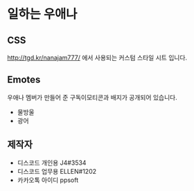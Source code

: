 ﻿# 일하는 우애나

## CSS
http://tgd.kr/nanajam777/ 에서 사용되는 커스텀 스타일 시트 입니다.

## Emotes
우애나 멤버가 만들어 준 구독이모티콘과 배지가 공개되어 있습니다.

* 물방울
* 광어

## 제작자
* 디스코드 개인용 J4#3534
* 디스코드 업무용 ELLEN#1202
* 카카오톡 아이디 ppsoft